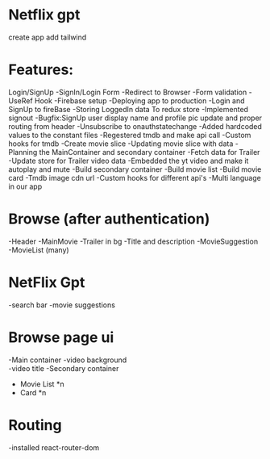 # Netflix gpt
create app
add tailwind

# Features:
 Login/SignUp
   -SignIn/Login Form
   -Redirect to Browser
   -Form validation
   -UseRef Hook
   -Firebase setup
   -Deploying app to production
   -Login and SignUp to fireBase
   -Storing LoggedIn data To redux store
   -Implemented signout 
   -Bugfix:SignUp user display name and profile pic update and proper routing from header
   -Unsubscribe to onauthstatechange
   -Added hardcoded values to the constant files
   -Regestered tmdb and make api call
   -Custom hooks for tmdb
   -Create movie slice
   -Updating movie slice with data
   -Planning the MainContainer and secondary container
   -Fetch data for Trailer
   -Update store for Trailer video data
   -Embedded the yt video and make it autoplay and mute
   -Build secondary container
   -Build movie list 
   -Build movie card
   -Tmdb image cdn url
   -Custom hooks for different api's
   -Multi language in our app
   
 # Browse (after authentication)
  -Header
  -MainMovie
     -Trailer in bg
     -Title and description
     -MovieSuggestion   
       -MovieList (many)
 # NetFlix Gpt
   -search bar
   -movie suggestions




 # Browse page ui
 -Main container
   -video background  
   -video title
  -Secondary container
   - Movie List *n
   - Card *n






   # Routing 
   -installed react-router-dom